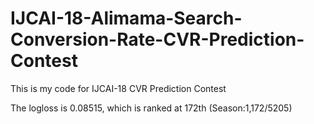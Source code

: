 # IJCAI-18-Alimama-Search-Conversion-Rate-CVR-Prediction-Contest
This is my code  for IJCAI-18 CVR Prediction Contest

The logloss is 0.08515, which is ranked at 172th (Season:1,172/5205)

